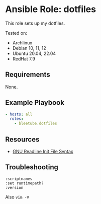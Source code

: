 # Ansible Role: dotfiles

This role sets up my dotfiles.

Tested on:

* Archlinux
* Debian 10, 11, 12
* Ubuntu 20.04, 22.04
* RedHat 7.9

## Requirements

None.

## Example Playbook

```yaml
- hosts: all
  roles:
    - bleetube.dotfiles
```

## Resources

* [GNU Readline Init File Syntax](http://www.gnu.org/software/bash/manual/html_node/Readline-Init-File-Syntax.html)

## Troubleshooting

```vim
:scriptnames
:set runtimepath?
:version
```

Also `vim -V`